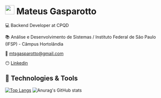 # <img src="https://raw.githubusercontent.com/MartinHeinz/MartinHeinz/master/wave.gif" width="30px"> Mateus Gasparotto

💻 Backend Developer at CPQD
 
📚 Análise e Desenvolvimento de Sistemas / Instituto Federal de São Paulo (IFSP) - Câmpus Hortolândia

📧 mtsgasparotto@gmail.com

😶 [Linkedin](https://www.linkedin.com/in/mateus-gasparotto/)

## 🔧 Technologies & Tools

[![Top Langs](https://github-readme-stats.vercel.app/api/top-langs/?username=Gasparott0&langs_count=3&theme=tokyonight)](https://github.com/Gasparott0) 
![Anurag's GitHub stats](https://github-readme-stats.vercel.app/api?username=Gasparott0&show_icons=true&theme=tokyonight)
